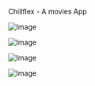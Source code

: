 Chillflex - A movies App






![Image](https://github.com/user-attachments/assets/1c4e4043-beea-4d5e-984a-5012b375fed3)

![Image](https://github.com/user-attachments/assets/283dcb2e-6a77-4ca9-a69f-8ac5203c1b43)

![Image](https://github.com/user-attachments/assets/2366b0cc-d17b-4e4b-bb01-93b6f6d4e4ef)

![Image](https://github.com/user-attachments/assets/38335373-e9fc-44f1-8aa4-a7fa6c0bee21)
